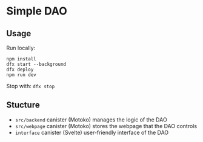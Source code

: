 #   Simple DAO

## Usage

Run locally:
```
npm install
dfx start --background
dfx deploy
npm run dev
```
Stop with: `dfx stop`

## Stucture

- `src/backend` canister (Motoko) manages the logic of the DAO
- `src/webpage` canister (Motoko) stores the webpage that the DAO controls
- `interface` canister (Svelte) user-friendly interface of the DAO
